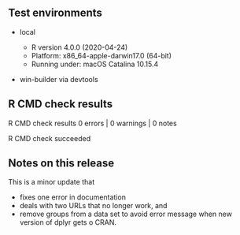 ## Test environments

 * local
   * R version 4.0.0 (2020-04-24)
   * Platform: x86_64-apple-darwin17.0 (64-bit)
   * Running under: macOS Catalina 10.15.4
   
 * win-builder via devtools

## R CMD check results

R CMD check results
0 errors | 0 warnings | 0 notes

R CMD check succeeded

## Notes on this release

This is a minor update that
  * fixes one error in documentation 
  * deals with two URLs that no longer work, and 
  * remove groups from a data set to avoid error message when new version of dplyr gets o CRAN.

